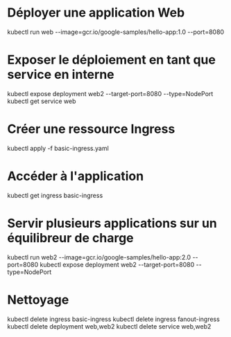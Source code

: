 # Déployer une application Web

kubectl run web --image=gcr.io/google-samples/hello-app:1.0 --port=8080

# Exposer le déploiement en tant que service en interne

kubectl expose deployment web2 --target-port=8080 --type=NodePort
kubectl get service web


# Créer une ressource Ingress
kubectl apply -f basic-ingress.yaml

# Accéder à l'application
kubectl get ingress basic-ingress

# Servir plusieurs applications sur un équilibreur de charge 

kubectl run web2 --image=gcr.io/google-samples/hello-app:2.0 --port=8080
kubectl expose deployment web2 --target-port=8080 --type=NodePort

# Nettoyage
kubectl delete ingress basic-ingress
kubectl delete ingress fanout-ingress
kubectl delete deployment web,web2
kubectl delete service web,web2